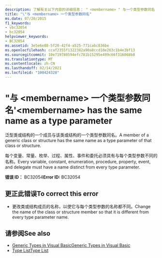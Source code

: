 ```yaml
---
description: 了解有关以下内容的详细信息： " <membername> " 与一个类型参数同名
title: "\"与 <membername> 一个类型参数同名"
ms.date: 07/20/2015
f1_keywords:
- vbc32054
- bc32054
helpviewer_keywords:
- BC32054
ms.assetid: 3e5e6e88-5f20-42f4-a525-771cabc836be
ms.openlocfilehash: ccaf2355f1322382a90a8ccd10e263c1b4e3bf13
ms.sourcegitcommit: 10e719780594efc781b15295e499c66f316068b8
ms.translationtype: MT
ms.contentlocale: zh-CN
ms.lasthandoff: 02/14/2021
ms.locfileid: "100424328"
---
```

# <a name="membername-has-the-same-name-as-a-type-parameter"></a><span data-ttu-id="fe939-103">"与 \<membername> 一个类型参数同名</span><span class="sxs-lookup"><span data-stu-id="fe939-103">'\<membername> has the same name as a type parameter</span></span>

<span data-ttu-id="fe939-104">泛型类或结构的一个成员与该类或结构的一个类型参数同名。</span><span class="sxs-lookup"><span data-stu-id="fe939-104">A member of a generic class or structure has the same name as a type parameter of that class or structure.</span></span>  
  
 <span data-ttu-id="fe939-105">每个变量、常量、枚举、过程、属性、事件和委托必须具有与每个类型参数不同的名称。</span><span class="sxs-lookup"><span data-stu-id="fe939-105">Every variable, constant, enumeration, procedure, property, event, and delegate must have a name distinct from every type parameter.</span></span>  
  
 <span data-ttu-id="fe939-106">**错误 ID：** BC32054</span><span class="sxs-lookup"><span data-stu-id="fe939-106">**Error ID:** BC32054</span></span>  
  
## <a name="to-correct-this-error"></a><span data-ttu-id="fe939-107">更正此错误</span><span class="sxs-lookup"><span data-stu-id="fe939-107">To correct this error</span></span>  
  
- <span data-ttu-id="fe939-108">更改类或结构成员的名称，以使它与每个类型参数的名称都不同。</span><span class="sxs-lookup"><span data-stu-id="fe939-108">Change the name of the class or structure member so that it is different from every type parameter name.</span></span>  
  
## <a name="see-also"></a><span data-ttu-id="fe939-109">请参阅</span><span class="sxs-lookup"><span data-stu-id="fe939-109">See also</span></span>

- [<span data-ttu-id="fe939-110">Generic Types in Visual Basic</span><span class="sxs-lookup"><span data-stu-id="fe939-110">Generic Types in Visual Basic</span></span>](../programming-guide/language-features/data-types/generic-types.md)
- [<span data-ttu-id="fe939-111">Type List</span><span class="sxs-lookup"><span data-stu-id="fe939-111">Type List</span></span>](../language-reference/statements/type-list.md)
